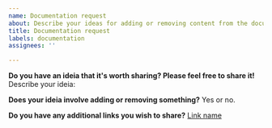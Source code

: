 ```yaml
---
name: Documentation request
about: Describe your ideas for adding or removing content from the document.
title: Documentation request
labels: documentation
assignees: ''

---
```


**Do you have an ideia that  it's worth sharing? Please feel free to share it!**
Describe your ideia:

**Does your ideia involve adding or removing something?**
Yes or no.

**Do you have any additional links you wish to share?**
[Link name](link)
